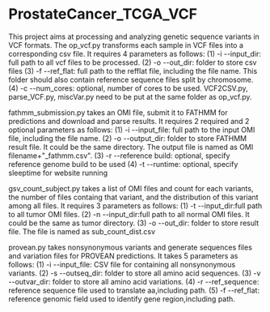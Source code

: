 # ProstateCancer_TCGA_VCF
This project aims at processing and analyzing genetic sequence variants in VCF formats.
The op_vcf.py transforms each sample in VCF files into a corresponding csv file. It requires 4 parameters as follows:
(1) -i --input_dir: full path to all vcf files to be processed.
(2) -o --out_dir: folder to store csv files
(3) -f --ref_flat: full path to the refflat file, including the file name. This folder should also contain reference sequence files split by chromosome.
(4) -c --num_cores: optional, number of cores to be used.
VCF2CSV.py, parse_VCF.py, miscVar.py need to be put at the same folder as op_vcf.py.

fathmm_submission.py takes an OMI file, submit it to FATHMM for predictions and download and parse results. It requires 2 required and 2 optional parameters as follows:
(1) -i --input_file: full path to the input OMI file, including the file name.
(2) -o --output_dir: folder to store FATHMM result file. It could be the same directory. The output file is named as OMI filename+"_fathmm.csv".
(3) -r --reference build: optional, specify reference genome build to be used
(4) -t --runtime: optional, specify sleeptime for website running

gsv_count_subject.py takes a list of OMI files and count for each variants, the number of files containg that variant, and the distribution of this variant among all files. It requires 3 parameters as follows:
(1) -t --input_dir:full path to all tumor OMI files.
(2) -n --input_dir:full path to all normal OMI files. It could be the same as tumor directory.
(3) -o --out_dir: folder to store result file. The file is named as sub_count_dist.csv

provean.py takes nonsynonymous variants and generate sequences files and variation files for PROVEAN predictions. It takes 5 parameters as follows:
(1) -i --input_file: CSV file for containing all nonsynonymous variants.
(2) -s --outseq_dir: folder to store all amino acid sequences.
(3) -v --outvar_dir: folder to store all amino acid variations.
(4) -r --ref_sequence: reference sequence file used to translate aa,including path.
(5) -f --ref_flat: reference genomic field used to identify gene region,including path.
